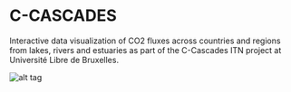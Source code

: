 # C-CASCADES

Interactive data visualization of CO2 fluxes across countries and regions from lakes, rivers and estuaries as part of the C-Cascades ITN project at Université Libre de Bruxelles.

![alt tag](https://user-images.githubusercontent.com/1254764/57583936-c380cc00-74a3-11e9-880e-2a03a8e671cc.png)